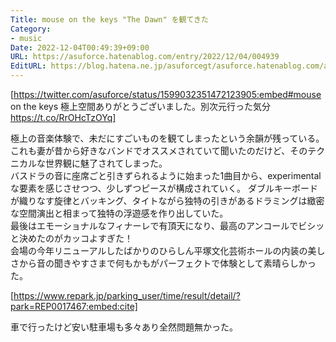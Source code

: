 ```yaml
---
Title: mouse on the keys "The Dawn" を観てきた
Category:
- music
Date: 2022-12-04T00:49:39+09:00
URL: https://asuforce.hatenablog.com/entry/2022/12/04/004939
EditURL: https://blog.hatena.ne.jp/asuforcegt/asuforce.hatenablog.com/atom/entry/4207112889942087100
---
```


[https://twitter.com/asuforce/status/1599032351472123905:embed#mouse on the keys 極上空間ありがとうございました。別次元行った気分 https://t.co/RrOHcTzOYq]

極上の音楽体験で、未だにすごいものを観てしまったという余韻が残っている。  
これも妻が昔から好きなバンドでオススメされていて聞いたのだけど、そのテクニカルな世界観に魅了されてしまった。  
バスドラの音に座席ごと引きずられるように始まった1曲目から、experimental な要素を感じさせつつ、少しずつピースが構成されていく。
ダブルキーボードが織りなす旋律とバッキング、タイトながら独特の引きがあるドラミングは緻密な空間演出と相まって独特の浮遊感を作り出していた。  
最後はエモーショナルなフィナーレで有頂天になり、最高のアンコールでビシッと決めたのがカッコよすぎた！  
会場の今年リニューアルしたばかりのひらしん平塚文化芸術ホールの内装の美しさから音の聞きやすさまで何もかもがパーフェクトで体験として素晴らしかった。  

[https://www.repark.jp/parking_user/time/result/detail/?park=REP0017467:embed:cite]

車で行ったけど安い駐車場も多々あり全然問題無かった。
